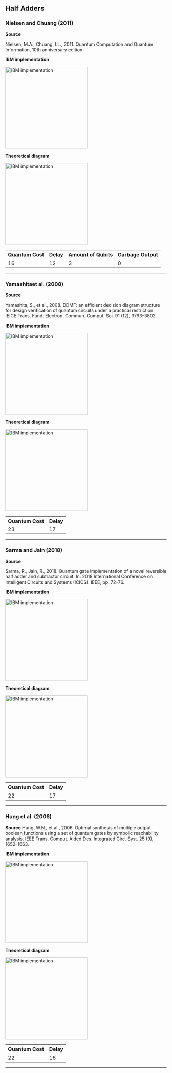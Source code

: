 ## Half Adders

### Nielsen and Chuang (2011)
**Source**

Nielsen, M.A., Chuang, I.L., 2011. Quantum Computation and Quantum Information, 10th anniversary edition. 

**IBM implementation**

<img width="256" alt="IBM implementation" src="https://github.com/nelsongarrido/quantumAdders-/assets/6036814/1556c27b-8616-4284-b1bb-926274a8d498">

**Theoretical diagram**

<img width="256" alt="IBM implementation" src="https://github.com/nelsongarrido/quantumAdders-/assets/6036814/5b6dc7cd-4c97-4dbe-a604-dc3206c53813">
<table>
  <tr>
    <th>Quantum Cost</th>
    <th>Delay</th>
    <th>Amount of Qubits</th>
    <th>Garbage Output</th>
  </tr>
  <tr>
    <td>16</td>
    <td>12</td>
    <td>3</td>
    <td>0</td>
  </tr>
  </table>
 <hr> 
 
### Yamashitaet al. (2008) 
**Source**

Yamashita, S., et al., 2008. DDMF: an efficient decision diagram structure for design verification of quantum circuits under a practical restriction. IEICE Trans. Fund. Electron. Commun. Comput. Sci. 91 (12), 3793–3802.

**IBM implementation**

<img width="256" alt="IBM implementation" src="https://github.com/nelsongarrido/quantumAdders-/assets/6036814/3b770aeb-9ec0-4545-bc4b-b069afc08c7e">

**Theoretical diagram**

<img width="256" alt="IBM implementation" src="https://github.com/nelsongarrido/quantumAdders-/assets/6036814/2104481b-c452-4c23-a621-7c8b57a6ad13">
<table>
  <tr>
    <th>Quantum Cost</th>
    <th>Delay</th>
  </tr>
  <tr>
    <td>23</td>
    <td>17</td>
  </tr>
  </table>
<hr> 

### Sarma and Jain (2018)
**Source**

Sarma, R., Jain, R., 2018. Quantum gate implementation of a novel reversible half adder and subtractor circuit. In: 2018 International Conference on Intelligent Circuits and Systems (ICICS). IEEE, pp. 72–76. 

**IBM implementation**

<img width="256" alt="IBM implementation" src="https://github.com/nelsongarrido/quantumAdders-/assets/6036814/55ecd984-dc63-43b7-9448-100fdcff6b50">

**Theoretical diagram**

<img width="256" alt="IBM implementation" src="https://github.com/nelsongarrido/quantumAdders-/assets/6036814/2879e757-20a2-4c23-9b3b-a68413f2bbf8">
<table>
  <tr>
    <th>Quantum Cost</th>
    <th>Delay</th>
  </tr>
  <tr>
    <td>22</td>
    <td>17</td>
  </tr>
  </table>
<hr> 

### Hung et al. (2006) 

**Source**
Hung, W.N., et al., 2006. Optimal synthesis of multiple output boolean functions using a set of quantum gates by symbolic reachability analysis. IEEE Trans. Comput. Aided Des. Integrated Circ. Syst. 25 (9), 1652–1663. 

**IBM implementation**

<img width="256" alt="IBM implementation" src="https://github.com/nelsongarrido/quantumAdders-/assets/6036814/479cac7b-5b98-431d-91eb-2719c26adce8">

**Theoretical diagram**

<img width="256" alt="IBM implementation" src="https://github.com/nelsongarrido/quantumAdders-/assets/6036814/53f1ea1b-8d66-40b1-bbbf-6be9b93946aa">
<table>
  <tr>
    <th>Quantum Cost</th>
    <th>Delay</th>
  </tr>
  <tr>
    <td>22</td>
    <td>16</td>
  </tr>
  </table>
 <hr>

